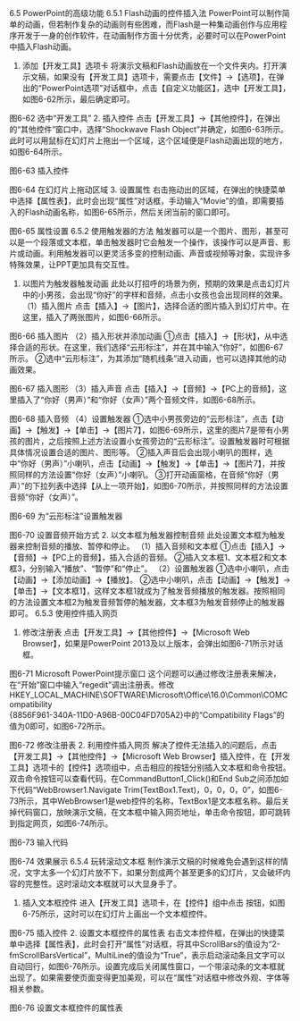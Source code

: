 6.5 PowerPoint的高级功能
6.5.1 Flash动画的控件插入法
PowerPoint可以制作简单的动画，但若制作复杂的动画则有些困难，而Flash是一种集动画创作与应用程序开发于一身的创作软件，在动画制作方面十分优秀，必要时可以在PowerPoint中插入Flash动画。
1. 添加【开发工具】选项卡
将演示文稿和Flash动画放在一个文件夹内。打开演示文稿，如果没有【开发工具】选项卡，需要点击【文件】→【选项】，在弹出的“PowerPoint选项”对话框中，点击【自定义功能区】，选中【开发工具】，如图6-62所示，最后确定即可。
 
图6-62 选中“开发工具”
2. 插入控件
点击【开发工具】→【其他控件】，在弹出的“其他控件”窗口中，选择“Shockwave Flash Object”并确定，如图6-63所示。此时可以用鼠标在幻灯片上拖出一个区域，这个区域便是Flash动画出现的地方，如图6-64所示。
 
图6-63 插入控件
 
图6-64 在幻灯片上拖动区域
3. 设置属性
右击拖动出的区域，在弹出的快捷菜单中选择【属性表】，此时会出现“属性”对话框，手动输入“Movie”的值，即需要插入的Flash动画名称，如图6-65所示，然后关闭当前的窗口即可。
 
图6-65 属性设置 
6.5.2 使用触发器的方法
触发器可以是一个图片、图形，甚至可以是一个段落或文本框，单击触发器时它会触发一个操作，该操作可以是声音、影片或动画。利用触发器可以更灵活多变的控制动画、声音或视频等对象，实现许多特殊效果，让PPT更加具有交互性。
1. 以图片为触发器触发动画
此处以打招呼的场景为例，预期的效果是点击幻灯片中的小男孩，会出现“你好”的字样和音频，点击小女孩也会出现同样的效果。
（1）插入图片
点击【插入】→【图片】，选择合适的图片插入到幻灯片中。在这里，插入了两张图片，如图6-66所示。
 
图6-66 插入图片
（2）插入形状并添加动画
①点击【插入】→【形状】，从中选择合适的形状。在这里，我们选择“云形标注”，并在其中输入“你好”，如图6-67所示。
②选中“云形标注”，为其添加“随机线条”进入动画，也可以选择其他的动画效果。
 
图6-67 插入图形
（3）插入声音
点击【插入】→【音频】→【PC上的音频】，这里插入了“你好（男声）”和“你好（女声）”两个音频文件，如图6-68所示。
 
图6-68 插入音频
（4）设置触发器
①选中小男孩旁边的“云形标注”，点击【动画】→【触发】→【单击】→【图片7】，如图6-69所示，这里的图片7是带有小男孩的图片，之后按照上述方法设置小女孩旁边的“云形标注”。设置触发器时可根据具体情况设置合适的图片、图形等。
②插入声音后会出现小喇叭的图样，选中“你好（男声）”小喇叭，点击【动画】→【触发】→【单击】→【图片7】，并按照同样的方法设置“你好（女声）”小喇叭。
③打开动画窗格，在音频“你好（男声）”的下拉列表中选择【从上一项开始】，如图6-70所示，并按照同样的方法设置音频“你好（女声）”。
 
图6-69 为“云形标注”设置触发器
 
图6-70 设置音频开始方式
2. 以文本框为触发器控制音频
此处设置文本框为触发器来控制音频的播放、暂停和停止。
（1）插入音频和文本框
①点击【插入】→【音频】→【PC上的音频】，插入合适的音频。
②插入文本框1、文本框2和文本框3，分别输入“播放”、“暂停”和“停止”。
（2）设置触发器
①选中小喇叭，点击【动画】→【添加动画】→【播放】。
②选中小喇叭，点击【动画】→【触发】→【单击】→【文本框1】，这样文本框1就成为了触发音频播放的触发器。按照相同的方法设置文本框2为触发音频暂停的触发器，文本框3为触发音频停止的触发器即可。
6.5.3 使用控件插入网页
1. 修改注册表
点击【开发工具】→【其他控件】→【Microsoft Web Browser】，如果是PowerPoint 2013及以上版本，会弹出如图6-71所示对话框。
 
图6-71 Microsoft PowerPoint提示窗口
这个问题可以通过修改注册表来解决，在“开始”窗口中输入“regedit”调出注册表。修改HKEY_LOCAL_MACHINE\SOFTWARE\Microsoft\Office\16.0\Common\COMCompatibility\
{8856F961-340A-11D0-A96B-00C04FD705A2}中的“Compatibility Flags”的值为0即可，如图6-72所示。
 
图6-72 修改注册表
2. 利用控件插入网页
解决了控件无法插入的问题后，点击【开发工具】→【其他控件】→【Microsoft Web Browser】插入控件，在【开发工具】选项卡的【控件】选项组中，点击相应的按钮分别插入文本框和命令按钮。
双击命令按钮可以查看代码，在CommandButton1_Click()和End Sub之间添加如下代码“WebBrowser1.Navigate Trim(TextBox1.Text)，0，0，0，0”，如图6-73所示，其中WebBrowser1是web控件的名称，TextBox1是文本框名称。最后关掉代码窗口，放映演示文稿，在文本框中输入网页地址，单击命令按钮，即可跳转到指定网页，如图6-74所示。
 
图6-73 输入代码
 
图6-74 效果展示
6.5.4 玩转滚动文本框
制作演示文稿的时候难免会遇到这样的情况，文字太多一个幻灯片放不下，如果分割成两个甚至更多的幻灯片，又会破坏内容的完整性。这时滚动文本框就可以大显身手了。
1. 插入文本框控件
进入【开发工具】选项卡，在【控件】组中点击 按钮，如图6-75所示，这时可以在幻灯片上画出一个文本框控件。
 
图6-75 插入控件
2. 设置文本框控件的属性表
右击文本控件框，在弹出的快捷菜单中选择【属性表】，此时会打开“属性”对话框，将其中ScrollBars的值设为“2-fmScrollBarsVertical”，MultiLine的值设为“True”，表示启动滚动条且文字可以自动回行，如图6-76所示。设置完成后关闭属性窗口，一个带滚动条的文本框就出现了。如果需要使页面变得更加美观，可以在“属性”对话框中修改外观、字体等相关参数。
 
图6-76 设置文本框控件的属性表
